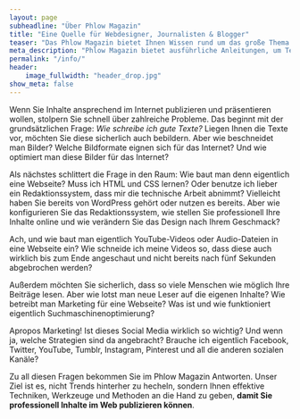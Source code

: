 ```yaml
---
layout: page
subheadline: "Über Phlow Magazin"
title: "Eine Quelle für Webdesigner, Journalisten & Blogger"
teaser: "Das Phlow Magazin bietet Ihnen Wissen rund um das große Thema <em>Inhalte veröffentlichen im Internet</em>. Dafür bieten wir Ihnen einen wachsenden Schatz von Beiträgen, die Ihnen in nachvollziehbaren Anleitungen schrittweise zeigen, wie Sie professionell Webseiten gestalten und Inhalte veröffentlichen."
meta_description: "Phlow Magazin bietet ausführliche Anleitungen, um Texte, Bilder, Videos und Inhalte perfekt im Internet zu veröffentlichen und zu präsentieren."
permalink: "/info/"
header:
    image_fullwidth: "header_drop.jpg"
show_meta: false
---
```



Wenn Sie Inhalte ansprechend im Internet publizieren und präsentieren wollen, stolpern Sie schnell über zahlreiche Probleme. Das beginnt mit der grundsätzlichen Frage: *Wie schreibe ich gute Texte?* Liegen Ihnen die Texte vor, möchten Sie diese sicherlich auch bebildern. Aber wie beschneidet man Bilder? Welche Bildformate eignen sich für das Internet? Und wie optimiert man diese Bilder für das Internet?

Als nächstes schlittert die Frage in den Raum: Wie baut man denn eigentlich eine Webseite? Muss ich HTML und CSS lernen? Oder benutze ich lieber ein Redaktionssystem, dass mir die technische Arbeit abnimmt? Vielleicht haben Sie bereits von WordPress gehört oder nutzen es bereits. Aber wie konfigurieren Sie das Redaktionssystem, wie stellen Sie professionell Ihre Inhalte online und wie verändern Sie das Design nach Ihrem Geschmack?

Ach, und wie baut man eigentlich YouTube-Videos oder Audio-Dateien in eine Webseite ein? Wie schneide ich meine Videos so, dass diese auch wirklich bis zum Ende angeschaut und nicht bereits nach fünf Sekunden abgebrochen werden?

Außerdem möchten Sie sicherlich, dass so viele Menschen wie möglich Ihre Beiträge lesen. Aber wie lotst man neue Leser auf die eigenen Inhalte? Wie betreibt man Marketing für eine Webseite? Was ist und wie funktioniert eigentlich Suchmaschinenoptimierung?

Apropos Marketing! Ist dieses Social Media wirklich so wichtig? Und wenn ja, welche Strategien sind da angebracht? Brauche ich eigentlich Facebook, Twitter, YouTube, Tumblr, Instagram, Pinterest und all die anderen sozialen Kanäle?

Zu all diesen Fragen bekommen Sie im Phlow Magazin Antworten. Unser Ziel ist es, nicht Trends hinterher zu hecheln, sondern Ihnen effektive Techniken, Werkzeuge und Methoden an die Hand zu geben, **damit Sie professionell Inhalte im Web publizieren können**.